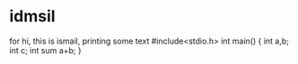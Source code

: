 # idmsil
for hi, this is ismail, printing some text
#include<stdio.h>
int main()
{
int a,b;
int c;
int sum a+b;
}
